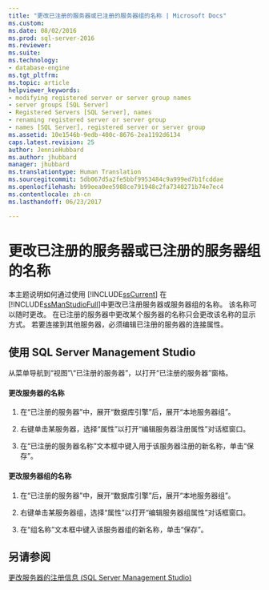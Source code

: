 ```yaml
---
title: "更改已注册的服务器或已注册的服务器组的名称 | Microsoft Docs"
ms.custom: 
ms.date: 08/02/2016
ms.prod: sql-server-2016
ms.reviewer: 
ms.suite: 
ms.technology:
- database-engine
ms.tgt_pltfrm: 
ms.topic: article
helpviewer_keywords:
- modifying registered server or server group names
- server groups [SQL Server]
- Registered Servers [SQL Server], names
- renaming registered server or server group
- names [SQL Server], registered server or server group
ms.assetid: 10e1546b-9edb-400c-8676-2ea1192d6134
caps.latest.revision: 25
author: JennieHubbard
ms.author: jhubbard
manager: jhubbard
ms.translationtype: Human Translation
ms.sourcegitcommit: 5db067d5a2fe5bbf9953484c9a999ed7b1fcddae
ms.openlocfilehash: b99eea0ee5988ce791948c2fa7340271b74e7ec4
ms.contentlocale: zh-cn
ms.lasthandoff: 06/23/2017

---
```

# <a name="change-the-name-of-registered-server-or-registered-server-group"></a>更改已注册的服务器或已注册的服务器组的名称
  本主题说明如何通过使用 [!INCLUDE[ssCurrent](../../includes/sscurrent-md.md)] 在 [!INCLUDE[ssManStudioFull](../../includes/ssmanstudiofull-md.md)]中更改已注册服务器或服务器组的名称。 该名称可以随时更改。 在已注册的服务器中更改某个服务器的名称只会更改该名称的显示方式。 若要连接到其他服务器，必须编辑已注册的服务器的连接属性。  
  
##  <a name="SSMSProcedure"></a> 使用 SQL Server Management Studio  
从菜单导航到“视图”\\“已注册的服务器”，以打开“已注册的服务器”窗格。  
#### <a name="to-change-the-name-of-a-server"></a>更改服务器的名称  
  
1.  在“已注册的服务器”中，展开“数据库引擎”后，展开“本地服务器组”。  

2.  右键单击某服务器，选择“属性”以打开“编辑服务器注册属性”对话框窗口。
  
3.  在“已注册的服务器名称”文本框中键入用于该服务器注册的新名称，单击“保存”。  
  
#### <a name="to-change-the-name-of-a-server-group"></a>更改服务器组的名称  
  
1.  在“已注册的服务器”中，展开“数据库引擎”后，展开“本地服务器组”。  

2.  右键单击某服务器组，选择“属性”以打开“编辑服务器组属性”对话框窗口。 
  
3.  在“组名称”文本框中键入该服务器组的新名称，单击“保存”。  
  
## <a name="see-also"></a>另请参阅  
 [更改服务器的注册信息 (SQL Server Management Studio)](../../tools/sql-server-management-studio/change-a-server-s-registration-sql-server-management-studio.md)  
  
  

